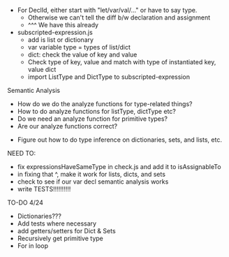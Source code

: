 - For DeclId, either start with "let/var/val/..." or have to say type.
  - Otherwise we can't tell the diff b/w declaration and assignment
  - ^^^ We have this already
- subscripted-expression.js
  - add is list or dictionary
  - var variable type = types of list/dict
  - dict: check the value of key and value
  - Check type of key, value and match with type of instantiated key, value dict
  - import ListType and DictType to subscripted-expression

Semantic Analysis

- How do we do the analyze functions for type-related things?
- How to do analyze functions for listType, dictType etc?
- Do we need an analyze function for primitive types?
- Are our analyze functions correct?

* Figure out how to do type inference on dictionaries, sets, and lists, etc.

NEED TO:

- fix expressionsHaveSameType in check.js and add it to isAssignableTo
- in fixing that ^, make it work for lists, dicts, and sets
- check to see if our var decl semantic analysis works
- write TESTS!!!!!!!!!!

TO-DO 4/24

- Dictionaries???
- Add tests where necessary
- add getters/setters for Dict & Sets
- Recursively get primitive type
- For in loop

